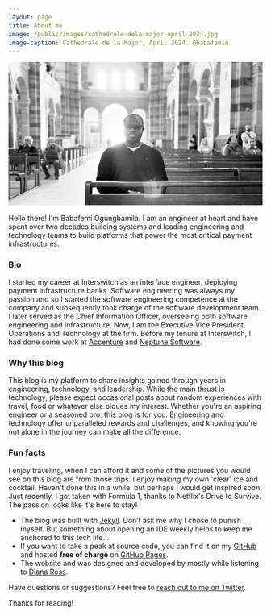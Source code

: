 ```yaml
---
layout: page
title: About me
image: /public/images/cathedrale-dela-major-april-2024.jpg
image-caption: Cathedrale de la Major, April 2024. @babafemio
---
```


![Cathedrale de la Major, April 2024. @babafemio](/public/images/cathedrale-dela-major-april-2024.jpg "Cathedrale de la Major, April 2024. @babafemio")

Hello there! I'm Babafemi Ogungbamila. I am an engineer at heart and have spent over two decades building systems and leading engineering and technology teams to build platforms that power the most critical payment infrastructures.

### Bio
I started my career at Interswitch as an interface engineer, deploying payment infrastructure banks. Software engineering was always my passion and so I started the software engineering competence at the company and subsequently took charge of the software development team. I later served as the Chief Information Officer, overseeing both software engineering and infrastructure. Now, I am the Executive Vice President, Operations and Technology at the firm. Before my tenure at Interswitch, I had done some work at [Accenture](https://www.accenture.com/) and [Neptune Software](https://neptunesoftwaregroup.com/).

### Why this blog
This blog is my platform to share insights gained through years in engineering, technology, and leadership. While the main thrust is technology, please expect occasional posts about random experiences with travel, food or whatever else piques my interest. Whether you're an aspiring engineer or a seasoned pro, this blog is for you. Engineering and technology offer unparalleled rewards and challenges, and knowing you're not alone in the journey can make all the difference.

### Fun facts
I enjoy traveling, when I can afford it and some of the pictures you would see on this blog are from those trips. I enjoy making my own 'clear' ice and cocktail. Haven't done this in a while, but perhaps I would get inspired soon. Just recently, I got taken with Formula 1, thanks to Netflix's Drive to Survive. The passion looks like it's here to stay!

* The blog was built with [Jekyll](https://jekyllrb.com/). Don’t ask me why I chose to punish myself. But something about opening an IDE weekly helps to keep me anchored to this tech life… 
* If you want to take a peak at source code, you can find it on my [GitHub](https://github.com/babafemio/babafemio.com-jk) and hosted **free of charge** on [GitHub Pages](https://pages.github.com/). 
* The website and was designed and developed by mostly while listening to [Diana Ross](https://www.dianaross.com/).

Have questions or suggestions? Feel free to [reach out to me on Twitter](https://twitter.com/babafemio).

Thanks for reading!
